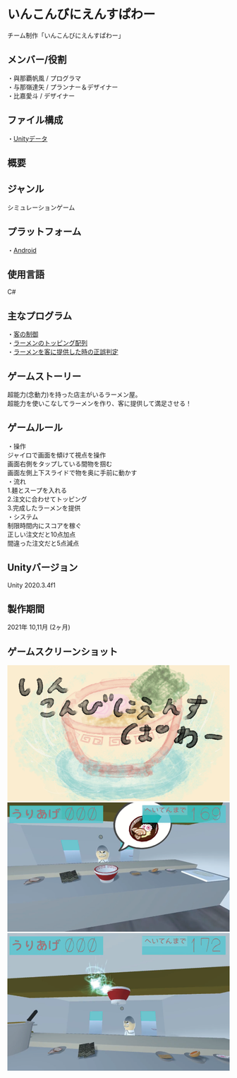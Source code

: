 # いんこんびにえんすぱわー
チーム制作「いんこんびにえんすぱわー」

## メンバー/役割
・與那覇帆風 / プログラマ  
・与那嶺達矢 / プランナー＆デザイナー  
・比嘉愛斗 / デザイナー

## ファイル構成
・[Unityデータ](InConveniencePower)

## 概要

## ジャンル
シミュレーションゲーム

## プラットフォーム
・[Android](https://github.com/itc-c21026/ImConveniencePower/blob/main/InConveniencePower/InConveniencePower.apk)

## 使用言語
C#

## 主なプログラム
・[客の制御](https://github.com/itc-c21026/ImConveniencePower/blob/main/InConveniencePower/Assets/Scripts/Customer.cs)  
・[ラーメンのトッピング配列](https://github.com/itc-c21026/ImConveniencePower/blob/main/InConveniencePower/Assets/Scripts/Ramen.cs)  
・[ラーメンを客に提供した時の正誤判定](https://github.com/itc-c21026/ImConveniencePower/blob/main/InConveniencePower/Assets/Scripts/Plate.cs)

## ゲームストーリー
超能力(念動力)を持った店主がいるラーメン屋。  
超能力を使いこなしてラーメンを作り、客に提供して満足させる！

## ゲームルール
・操作  
ジャイロで画面を傾けて視点を操作  
画面右側をタップしている間物を掴む  
画面左側上下スライドで物を奥に手前に動かす  
・流れ  
1.麺とスープを入れる  
2.注文に合わせてトッピング  
3.完成したラーメンを提供  
・システム  
制限時間内にスコアを稼ぐ  
正しい注文だと10点加点  
間違った注文だと5点減点

## Unityバージョン
Unity 2020.3.4f1

## 製作期間
2021年 10,11月 (2ヶ月)

## ゲームスクリーンショット
![CatchCopy](https://github.com/itc-c21026/ImConveniencePower/blob/main/ScreenShot/CatchCopy.png)  
![GamePlay1](https://github.com/itc-c21026/ImConveniencePower/blob/main/ScreenShot/GamePlay1.png)  
![GamePlay2](https://github.com/itc-c21026/ImConveniencePower/blob/main/ScreenShot/GamePlay2.png)
